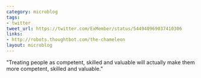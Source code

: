 ```yaml
---
category: microblog
tags:
- twitter
tweet_url: https://twitter.com/ExMember/status/544940969037410306
links:
- http://robots.thoughtbot.com/the-chameleon
layout: microblog
---
```

"Treating people as competent, skilled and valuable will actually make them more competent, skilled and valuable."
